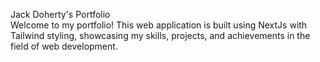 Jack Doherty's Portfolio <br>
Welcome to my portfolio! This web application is built using NextJs with Tailwind styling, showcasing my skills, projects, and achievements in the field of web development.
